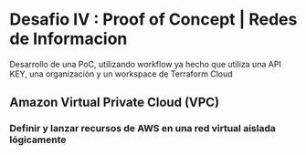 
# Desafio IV : Proof of Concept | Redes de Informacion 
Desarrollo de una PoC, utilizando workflow ya hecho que utiliza una API KEY, una organización y un workspace de Terraform Cloud

## Amazon Virtual Private Cloud (VPC)
### Definir y lanzar recursos de AWS en una red virtual aislada lógicamente

